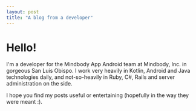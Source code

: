 ```yaml
---
layout: post
title: "A blog from a developer"
---
```


# Hello!

I'm a developer for the Mindbody App Android team at Mindbody, Inc. in gorgeous San Luis Obispo. I work very heavily in Kotlin, Android and Java technologies daily, and not-so-heavily in Ruby, C#, Rails and server administration on the side.

I hope you find my posts useful or entertaining (hopefully in the way they were meant :).